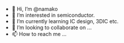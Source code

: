- 👋 Hi, I’m @namako
- 👀 I’m interested in semiconductor.
- 🌱 I’m currently learning IC design, 3DIC etc.
- 💞️ I’m looking to collaborate on ...
- 📫 How to reach me ...

<!---
namako/namako is a ✨ special ✨ repository because its `README.md` (this file) appears on your GitHub profile.
You can click the Preview link to take a look at your changes.
--->
